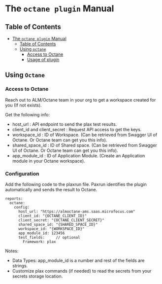 # The `octane plugin` Manual

## Table of Contents
- [The `octane plugin` Manual](#the-octane-plugin-manual)
  - [Table of Contents](#table-of-contents)
  - [Using `octane`](#using-octane)
    - [Access to Octane](#access-to-octane)
    - [Usage of plugin](#usage-of-plugin)
## Using `Octane`

### Access to Octane
Reach out to ALM/Octane team in your org to get a workspace created for you (If not exists).

Get the following info:
- host_url : API endpoint to send the plax test results.
- client_id and client_secret : Request API access to get the keys.
- workspace_id : ID of Workspace. (Can be retrieved from Swagger UI of Octane. Or Octane team can get you this info).
- shared_space_id : ID of Shared space. (Can be retrieved from Swagger UI of Octane. Or Octane team can get you this info).
- app_module_id : ID of Application Module. (Create an Application module in your Octane workspace).

### Configuration
Add the following code to the plaxrun file. Paxrun identifies the plugin automatically and sends the result to Octane.

```
reports:
  octane:
    config:
      host_url: "https://almoctane-ams.saas.microfocus.com"
      client_id: "{OCTANE_CLIENT_ID}"
      client_secret: "{OCTANE_CLIENT_SECRET}"
      shared_space_id: "{SHARED_SPACE_ID}"
      workspace_id: "{WORKSPACE_ID}"
      app_module_id: 123456
      test_fields:     // optional
        Framework: plax
```

Notes:
- Data Types: app_module_id is a number and rest of the fields are strings.
- Customize plax commands (if needed) to read the secrets from your secrets storage location.
